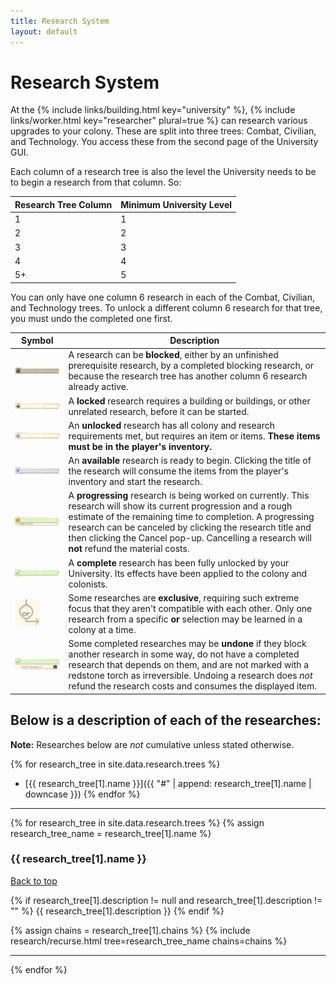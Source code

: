 ```yaml
---
title: Research System
layout: default
---
```


# Research System

At the {% include links/building.html key="university" %}, {% include links/worker.html key="researcher" plural=true %} can research various upgrades to your colony. These are split into three trees: Combat, Civilian, and Technology. You access these from the second page of the University GUI.

Each column of a research tree is also the level the University needs to be to begin a research from that column. So:

| Research Tree Column | Minimum University Level |
| -------------------- | ------------------------ |
| 1                    | 1                        |
| 2                    | 2                        |
| 3                    | 3                        |
| 4                    | 4                        |
| 5+                   | 5                        |

You can only have one column 6 research in each of the Combat, Civilian, and Technology trees. To unlock a different column 6 research for that tree, you must undo the completed one first.

| Symbol                                                                                          | Description                                                                                                                                                                                                                                                                                                                                 |
| ----------------------------------------------------------------------------------------------- | ------------------------------------------------------------------------------------------------------------------------------------------------------------------------------------------------------------------------------------------------------------------------------------------------------------------------------------------- |
| <img src="../../assets/images/gui/university/research_blocked.png" alt="Blocked Research">      | A research can be **blocked**, either by an unfinished prerequisite research, by a completed blocking research, or because the research tree has another column 6 research already active.                                                                                                                                                  |
| <img src="../../assets/images/gui/university/research_locked.png" alt="Locked Research">        | A **locked** research requires a building or buildings, or other unrelated research, before it can be started.                                                                                                                                                                                                                              |
| <img src="../../assets/images/gui/university/research_unlocked.png" alt="Unlocked Research">    | An **unlocked** research has all colony and research requirements met, but requires an item or items. **These items must be in the player's inventory.**                                                                                                                                                                                    |
| <img src="../../assets/images/gui/university/research_ready.png" alt="Available Research">      | An **available** research is ready to begin. Clicking the title of the research will consume the items from the player's inventory and start the research.                                                                                                                                                                                  |
| <img src="../../assets/images/gui/university/research_progress.png" alt="Progressing Research"> | A **progressing** research is being worked on currently. This research will show its current progression and a rough estimate of the remaining time to completion. A progressing research can be canceled by clicking the research title and then clicking the Cancel pop-up. Cancelling a research will **not** refund the material costs. |
| <img src="../../assets/images/gui/university/research_complete.png" alt="Complete Research">    | A **complete** research has been fully unlocked by your University. Its effects have been applied to the colony and colonists.                                                                                                                                                                                                              |
| <img src="../../assets/images/gui/university/research_or.png" alt="Exclusive Research">         | Some researches are **exclusive**, requiring such extreme focus that they aren't compatible with each other. Only one research from a specific **or** selection may be learned in a colony at a time.                                                                                                                                       |
| <img src="../../assets/images/gui/university/research_undo.png" alt="Undo Research">            | Some completed researches may be **undone** if they block another research in some way, do not have a completed research that depends on them, and are not marked with a redstone torch as irreversible. Undoing a research does *not* refund the research costs and consumes the displayed item.                                           |

<span id="top-anchor"></span>

## Below is a description of each of the researches:

**Note:** Researches below are *not* cumulative unless stated otherwise.

{% for research_tree in site.data.research.trees %}
- [{{ research_tree[1].name }}]({{ "#" | append: research_tree[1].name | downcase }})
{% endfor %}

<hr/>

{% for research_tree in site.data.research.trees %}
{% assign research_tree_name = research_tree[1].name %}
### {{ research_tree[1].name }}
[Back to top](#top-anchor)

{% if research_tree[1].description != null and research_tree[1].description != "" %}
{{ research_tree[1].description }}
{% endif %}

{% assign chains = research_tree[1].chains %}
{% include research/recurse.html tree=research_tree_name chains=chains %}

<hr/>
{% endfor %}

